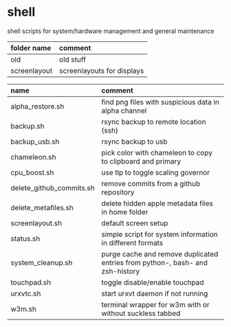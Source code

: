 # shell

shell scripts for system/hardware management and general maintenance

| folder name  | comment                    |
| :----------- | :------------------------- |
| old          | old stuff                  |
| screenlayout | screenlayouts for displays |

| name                     | comment                                                                                  |
| :----------------------- | :--------------------------------------------------------------------------------------- |
| alpha_restore.sh         | find png files with suspicious data in alpha channel                                     |
| backup.sh                | rsync backup to remote location (ssh)                                                    |
| backup_usb.sh            | rsync backup to usb                                                                      |
| chameleon.sh             | pick color with chameleon to copy to clipboard and primary                               |
| cpu_boost.sh             | use tlp to toggle scaling governor                                                       |
| delete_github_commits.sh | remove commits from a github repository                                                  |
| delete_metafiles.sh      | delete hidden apple metadata files in home folder                                        |
| screenlayout.sh          | default screen setup                                                                     |
| status.sh                | simple script for system information in different formats                                |
| system_cleanup.sh        | purge cache and remove duplicated entries from python-, bash- and zsh-history            |
| touchpad.sh              | toggle disable/enable touchpad                                                           |
| urxvtc.sh                | start urxvt daemon if not running                                                        |
| w3m.sh                   | terminal wrapper for w3m with or without suckless tabbed                                 |

